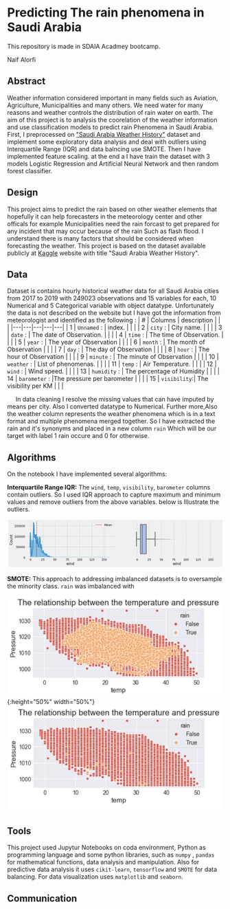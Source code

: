 # Predicting The rain phenomena in Saudi Arabia

This repository is made in SDAIA Acadmey bootcamp.

Naif Alorfi

## Abstract

Weather information considered important in many fields such as Aviation, Agriculture, Municipalities and many others. We need water for many reasons and weather controls the distribution of rain water on earth. The aim of this project is to analysis the coorelation of the weather information and use classification models to predict rain Phenomena in Saudi Arabia. First, I preprocessed on ["Saudi Arabia Weather History"](https://www.kaggle.com/esraamadi/saudi-arabia-weather-history) dataset and implement some exploratory data analysis and deal with outliers using Interquartile Range (IQR) and data balncing use SMOTE. Then I have implemented feature scaling. at the end a I have train the dataset with 3 models Logistic Regression and Artificial Neural Network and then random forest classifier.

## Design

This project aims to predict the rain based on other weather elements that hopefully it can help forecasters in the meteorology center and other officals for example Municipalities need the rain forcast to get prepared for any incident that may occur because of the rain Such as flash flood. I understand there is many factors that should be considered when forecasting the weather. This project is based on the dataset available publicly at [Kaggle](https://www.kaggle.com/esraamadi/saudi-arabia-weather-history) website with title "Saudi Arabia Weather History".

## Data

Dataset is contains hourly historical weather data for all Saudi Arabia cities from 2017 to 2019 with 249023 observations and 15 variables for each, 10 Numerical and 5 Categorical variable with object datatype. Unfortunately the data is not described on the website but I have got the information from meteorologist and identified as the following :
| # | Columns | description | | |
|---|---|---|---|---|
| 1 | `Unnamed` : | index. | | |
| 2 | `city` : | City name. | | |
| 3 | `date` : | The date of Observation. | | |
| 4 | `time` : | The time of Observation. | | |
| 5 | `year` : | The year of Observation | | |
| 6 | `month` : | The month of Observation | | |
| 7 | `day` : | The day of Observation | | |
| 8 | `hour` : | The hour of Observation | | |
| 9 | `minute` : | The minute of Observation | | |
| 10 | `weather` : | List of phenomenas. | | |
| 11 | `temp` : | Air Temperature. | | |
| 12 | `wind` : | Wind speed. | | |
| 13 | `humidity` : | The percentage of Humidity | | |
| 14 | `barometer` : |The pressure per barometer | | |
| 15 | `visibility`:| The visibility per KM | | |

&nbsp;&nbsp;&nbsp;&nbsp; In data cleaning I resolve the missing values that can have imputed by means per city. Also I converted datatype to Numerical. Further more,Also the weather column represents the weather phenomena which is in a text format and multiple phenomena merged together. So I have extracted the rain and it's synonyms and placed in a new column `rain` Which will be our target with label 1 rain occure and 0 for otherwise.

## Algorithms

On the notebook I have implemented several algorithms:

**Interquartile Range IQR:**
The `wind`, `temp`, `visibility`, `barometer` columns contain outliers. So I used IQR approach to capture maximum and minimum values and remove outliers from the above variables. below is Illustrate the outliers.

![ temperature outliers](images/wind_outliers.png)

**SMOTE:** This approach to addressing imbalanced datasets is to oversample the minority class. `rain` was imbalanced with

![temperature outliers](images/After_balancing.png){:height="50%" width="50%"} 
![temperature outliers](images/Before_balancing.png)

## Tools

This project used Jupytur Notebooks on coda environment, Python as programming language and some python libraries, such as `numpy` , `pandas` for mathematical functions, data analysis and manipulation. Also for predictive data analysis it uses `cikit-learn`, `tensorflow` and `SMOTE` for data balancing. For data visualization uses `matplotlib` and `seaborn`.

## Communication
